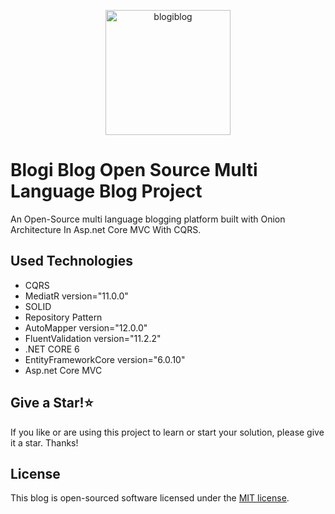 <p align="center">
<img src="https://raw.githubusercontent.com/ademguney/BlogiBlog-MVC/main/BlogiBlogArchitecture/src/blogiBlog/Presentation/Blogi.Dashboard/wwwroot/favicon.png" width="200" alt="blogiblog">
</p>

# Blogi Blog Open Source Multi Language Blog Project
An Open-Source multi language blogging platform built with Onion Architecture In Asp.net Core MVC With CQRS.

## Used Technologies
<ul>
  
  <li>CQRS</li>
  <li>MediatR version="11.0.0"</li>     
  <li>SOLID</li>
  <li>Repository Pattern</li>
  <li>AutoMapper version="12.0.0"</li>
  <li>FluentValidation version="11.2.2"</li>
  <li>.NET CORE 6</li>
  <li>EntityFrameworkCore version="6.0.10"</li>
  <li>Asp.net Core MVC</li>  
</ul>

## Give a Star!:star:
If you like or are using this project to learn or start your solution, please give it a star. Thanks!

## License

This blog is open-sourced software licensed under the [MIT license](http://opensource.org/licenses/MIT).
